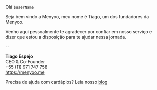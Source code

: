 Olá `$userName`

Seja bem vindo a Menyoo, meu nome é Tiago, um dos fundadores da Menyoo.

Venho aqui pessoalmente te agradecer por confiar em nosso serviço e dizer que estou a disposição para te ajudar nessa jornada.

--

**Tiago Espejo**   
CEO & Co-Founder  
+55 (11) 971 747 758  
https://menyoo.me  

Precisa de ajuda com cardápios? Leia nosso [blog](https://blog.menyoo.me/?utm_source=email&utm_medium=footer_link&utm_campaign=welcome_message)
